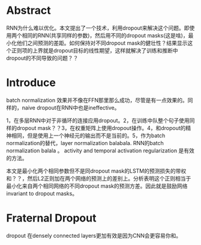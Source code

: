 # Abstract

RNN为什么难以优化。本文提出了一个技术，利用dropout来解决这个问题。即使用两个相同的RNN(共享同样的参数)，然后用不同的dropout masks(这是啥)，最小化他们之间预测的差距。如何保持对不同dropout mask的健壮性？结果显示这个正则项的上界就是dropout目标的线性期望，这样就解决了训练和推断中dropout的不同导致的问题？？

# Introduce

batch normalization 效果并不像在FFN那里那么成功，尽管是有一点效果的。同样的，naive dropout在RNN中也是ineffective。

1，在多层RNN中对于非循环的连接应用dropout。2，在训练中队整个句子使用同样的dropout mask？？3，在权重矩阵上使用dropout操作。4，和dropout的精神相同，但是使用上一个神经元的输出而不是当前的。5，作为batch normalization的替代，layer normalization balabala. RNN的batch normalization  balala 。 activity and temporal activation regularization 是有效的方法。

本文是最小化两个相同参数但不是同dropout mask的LSTM的预测损失的带权和？？，然后L2正则加在两个网络的预测上的差别上。分析表明这个正则相当于最小化来自两个相同网络的不同dropout mask的预测方差。因此就是鼓励网络invariant to dropout masks。

# Fraternal Dropout

dropout 在densely connected layers更加有效是因为CNN会更容易你和。

